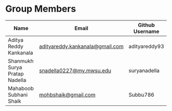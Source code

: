 # Group Members
| Name                            | Email                           | Github Username|
|---------------------------------|---------------------------------|----------------|
| Aditya Reddy Kankanala          | adityareddy.kankanala@gmail.com | adityareddy93  |
| Shanmukh Surya Pratap Nadella   | snadella0227@my.mwsu.edu        | suryanadella   |
| Mahaboob Subhani Shaik          | mohbshaik@gmail.com             | Subbu786       |
